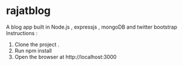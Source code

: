rajatblog
=========

A blog app built in Node.js , expressjs , mongoDB and twitter bootstrap 
Instructions :
1. Clone the project .
2. Run npm install
3. Open the browser at http://localhost:3000
